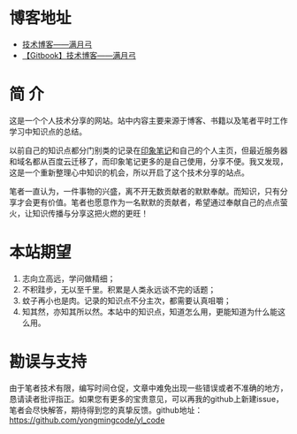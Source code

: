 # 博客地址
- [技术博客——满月弓](https://yongmingcode.github.io/yl_code/ "满月弓")
- [【Gitbook】技术博客——满月弓](https://yongmingcode.github.io/yl_code/ "【Gitbook】技术博客——满月弓")


# 简 介

这是一个个人技术分享的网站。站中内容主要来源于博客、书籍以及笔者平时工作学习中知识点的总结。

以前自己的知识点都分门别类的记录在[印象笔记](https://www.yinxiang.com/ "印象笔记")和自己的个人主页，但最近服务器和域名都从百度云迁移了，而印象笔记更多的是自己使用，分享不便。我又发现，这是一个重新整理心中知识的机会，所以开启了这个技术分享的站点。

笔者一直认为，一件事物的兴盛，离不开无数贡献者的默默奉献。而知识，只有分享才会更有价值。笔者也愿意作为一名默默的贡献者，希望通过奉献自己的点点萤火，让知识传播与分享这把火燃的更旺！

# 本站期望
1. 志向立高远，学问做精细；
2. 不积跬步，无以至千里。积累是人类永远谈不完的话题；
3. 蚊子再小也是肉。记录的知识点不分主次，都需要认真咀嚼；
4. 知其然，亦知其所以然。本站中的知识点，知道怎么用，更能知道为什么能这么用。

# 勘误与支持

由于笔者技术有限，编写时间仓促，文章中难免出现一些错误或者不准确的地方，恳请读者批评指正。如果您有更多的宝贵意见，可以再我的github上新建issue，笔者会尽快解答，期待得到您的真挚反馈。github地址：
https://github.com/yongmingcode/yl_code

